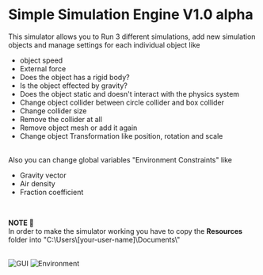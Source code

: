 # Simple Simulation Engine V1.0 alpha
This simulator allows you to Run 3 different simulations, add new simulation objects and manage settings for each individual object like
<ul>
<li> object speed </li>
<li> External force </li>
<li> Does the object has a rigid body? </li>
<li> Is the object effected by gravity? </li>
<li> Does the object static and doesn't interact with the physics system </li>
<li> Change object collider between circle collider and box collider </li>
<li> Change collider size </li>
<li> Remove the collider at all </li>
<li> Remove object mesh or add it again </li>
<li> Change object Transformation like position, rotation and scale </li>
</ul>
</br>
Also you can change global variables "Environment Constraints" like 
<ul>
<li> Gravity vector </li>
<li> Air density </li>
<li> Fraction coefficient </li>
</ul>
</br>
<p> 
  <b> NOTE 📝 </b> </br>
  In order to make the simulator working you have to copy the <b>Resources</b> folder into "C:\Users\[your-user-name]\Documents\"
<p>
</br>
<img src="https://user-images.githubusercontent.com/39844467/133611646-5b184453-ed8e-44d2-9d19-594f10a578ab.png" title="GUI">
<img src="https://user-images.githubusercontent.com/39844467/133611783-9f67630e-1e73-4795-a766-96627d4292e6.png" title="Environment">
